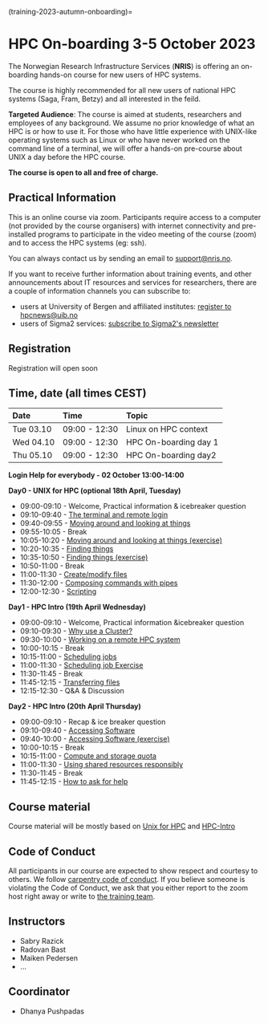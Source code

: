(training-2023-autumn-onboarding)=

# HPC On-boarding 3-5 October 2023

The Norwegian Research Infrastructure Services (**NRIS**) is offering 
an on-boarding hands-on course for new users of HPC systems. 

The course is highly recommended  for all new users of national HPC systems 
(Saga, Fram, Betzy) and all interested in the feild.

**Targeted Audience**: The course is aimed at students, researchers and employees of any
background. We assume no prior knowledge of what an HPC is or how to use it. For those who
have little experience with UNIX-like operating systems such as Linux or who have never
worked on the command line of a terminal, we will offer a hands-on pre-course about UNIX 
a day before the HPC course.

**The course is open to all and free of charge.**


## **Practical Information**

This is an online course via zoom. Participants require access to a computer
(not provided by the course organisers) with internet connectivity and
pre-installed programs to participate in the video meeting of the course (zoom) and 
to access the HPC systems (eg: ssh).

You can always contact us by sending an email to [support@nris.no](mailto:support@nris.no).

If you want to receive further information about training events, and other announcements 
about IT resources and services for researchers, there are a couple of information channels
 you can subscribe to:
- users at University of Bergen and affiliated institutes: [register to hpcnews@uib.no](https://mailman.uib.no/listinfo/hpcnews)
- users of Sigma2 services: [subscribe to Sigma2's newsletter](https://sigma2.us13.list-manage.com/subscribe?u=4fd109ad79a5dca6dde7e4997&id=59b164c7b6)

## **Registration**

Registration will open soon

## Time, date (all times CEST)
|   Date    |  Time   |  Topic	|
| :----------- | :----------- | :---------- |
| Tue 03.10    | 09:00 - 12:30 | Linux on HPC context |
| Wed 04.10   | 09:00 - 12:30 | HPC On-boarding day 1|
| Thu 05.10    | 09:00 - 12:30 | HPC On-boarding day2 |

**Login Help for everybody - 02 October 13:00-14:00**

**Day0 - UNIX for HPC (optional 18th April, Tuesday)**

- 09:00-09:10 - Welcome, Practical information & icebreaker question
- 09:10-09:40 - [The terminal and remote login](https://training.pages.sigma2.no/tutorials/unix-for-hpc/episodes/intro.html) 
- 09:40-09:55 - [Moving around and looking at things](https://training.pages.sigma2.no/tutorials/unix-for-hpc/episodes/moving-around.html)  
- 09:55-10:05 - Break
- 10:05-10:20 - [Moving around and looking at things (exercise)](https://training.pages.sigma2.no/tutorials/unix-for-hpc/episodes/moving-around.html#exercise)
- 10:20-10:35 - [Finding things](https://training.pages.sigma2.no/tutorials/unix-for-hpc/episodes/finding-things.html) 
- 10:35-10:50 - [Finding things (exercise)](https://training.pages.sigma2.no/tutorials/unix-for-hpc/episodes/finding-things.html)
- 10:50-11:00 - Break
- 11:00-11:30 - [Create/modify files](https://training.pages.sigma2.no/tutorials/unix-for-hpc/episodes/writing-files.html) 
- 11:30-12:00 - [Composing commands with pipes](https://training.pages.sigma2.no/tutorials/unix-for-hpc/episodes/pipes.html) 
- 12:00-12:30 - [Scripting](https://training.pages.sigma2.no/tutorials/unix-for-hpc/episodes/scripting.html) 

**Day1 - HPC Intro (19th April  Wednesday)**

- 09:00-09:10 - Welcome, Practical information &icebreaker question
- 09:10-09:30 - [Why use a Cluster?](https://training.pages.sigma2.no/tutorials/hpc-intro/episodes/11-hpc-intro.html) 
- 09:30-10:00 - [Working on a remote HPC system](https://training.pages.sigma2.no/tutorials/hpc-intro/episodes/12-cluster.html) 
- 10:00-10:15 - Break
- 10:15-11:00 - [Scheduling jobs](https://training.pages.sigma2.no/tutorials/hpc-intro/episodes/13-scheduler.html) 
- 11:00-11:30 - [Scheduling job Exercise](https://training.pages.sigma2.no/tutorials/hpc-intro/episodes/13-scheduler.html)
- 11:30-11:45 - Break
- 11:45-12:15 - [Transferring files](https://training.pages.sigma2.no/tutorials/hpc-intro/episodes/15-transferring-files.html) 
- 12:15-12:30 - Q&A & Discussion

**Day2 - HPC Intro (20th April Thursday)**

- 09:00-09:10 - Recap & ice breaker question
- 09:10-09:40 - [Accessing Software](https://training.pages.sigma2.no/tutorials/hpc-intro/episodes/14-modules.html) 
- 09:40-10:00 - [Accessing Software (exercise)](https://training.pages.sigma2.no/tutorials/hpc-intro/episodes/14-modules.html)
- 10:00-10:15 - Break
- 10:15-11:00 - [Compute and storage quota](https://training.pages.sigma2.no/tutorials/hpc-intro/episodes/compute-storage-quota.html) 
- 11:00-11:30 - [Using shared resources responsibly](https://training.pages.sigma2.no/tutorials/hpc-intro/episodes/18-responsibility.html) 
- 11:30-11:45 - Break
- 11:45-12:15 - [How to ask for help](https://bit.ly/help-with-supercomputers) 

## Course material

Course material will be mostly based on [Unix for HPC](https://training.pages.sigma2.no/tutorials/unix-for-hpc/index.html) and  [HPC-Intro](https://training.pages.sigma2.no/tutorials/hpc-intro/index.html) 

## Code of Conduct

All participants in our course are expected to show respect and courtesy to
others. We follow [carpentry code of conduct](https://docs.carpentries.org/topic_folders/policies/code-of-conduct.html#code-of-conduct-detailed-view).
If you believe someone is violating the Code of Conduct, we ask that you either report to 
the zoom host right away or write to [the training team](mailto:training@nris.no).

## Instructors

- Sabry Razick
- Radovan Bast
- Maiken Pedersen
- ...

## Coordinator

- Dhanya Pushpadas

